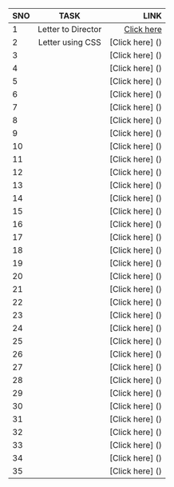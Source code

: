 | SNO | TASK | LINK |
| :---|     :---:             | ---:   |
| 1   | Letter to Director    | [Click here](https://tender-blackwell-8b7899.netlify.app)  |
| 2 | Letter using CSS | [Click here] () |
| 3 | | [Click here] () |
| 4 | | [Click here] () |
| 5 | | [Click here] () |
| 6 | | [Click here] () |
| 7 | | [Click here] () |
| 8 | | [Click here] () |
| 9 | | [Click here] () |
| 10 | | [Click here] () |
| 11| | [Click here] () |
| 12| | [Click here] () |
| 13| | [Click here] () |
| 14| | [Click here] () |
| 15| | [Click here] () |
| 16| | [Click here] () |
| 17| | [Click here] () |
| 18| | [Click here] () |
| 19| | [Click here] () |
| 20| | [Click here] () |
| 21| | [Click here] () |
| 22| | [Click here] () |
| 23| | [Click here] () |
| 24| | [Click here] () |
| 25| | [Click here] () |
| 26| | [Click here] () |
| 27| | [Click here] () |
| 28| | [Click here] () |
| 29| | [Click here] () |
| 30| | [Click here] () |
| 31| | [Click here] () |
| 32| | [Click here] () |
| 33| | [Click here] () |
| 34| | [Click here] () |
| 35| | [Click here] () |
